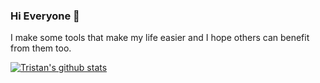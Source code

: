 ### Hi Everyone 👋

I make some tools that make my life easier and I hope others can benefit from them too.

[![Tristan's github stats](https://github-readme-stats.vercel.app/api?username=tristanmorgan&show_icons=true&count_private=true&theme=blue-green)](https://github.com/anuraghazra/github-readme-stats)
